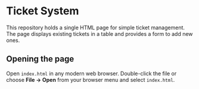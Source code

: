 # Ticket System

This repository holds a single HTML page for simple ticket management. The page displays existing tickets in a table and provides a form to add new ones.

## Opening the page

Open `index.html` in any modern web browser. Double-click the file or choose **File → Open** from your browser menu and select `index.html`.
